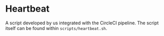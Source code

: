 # Heartbeat
A script developed by us integrated with the CircleCI pipeline. The script itself can be found within `scripts/heartbeat.sh`. 